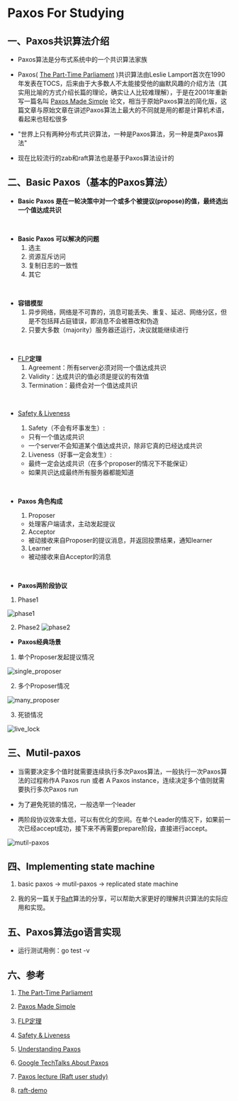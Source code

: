 # Paxos For Studying

## 一、Paxos共识算法介绍

* Paxos算法是分布式系统中的一个共识算法家族

* Paxos( [The Part-Time Parliament](http://lamport.azurewebsites.net/pubs/lamport-paxos.pdf) )共识算法由Leslie Lamport首次在1990年发表在TOCS，后来由于大多数人不太能接受他的幽默风趣的介绍方法（其实用比喻的方式介绍长篇的理论，确实让人比较难理解），于是在2001年重新写一篇名叫 [Paxos Made Simple](http://lamport.azurewebsites.net/pubs/paxos-simple.pdf) 论文，相当于原始Paxos算法的简化版，这篇文章与原始文章在讲述Paxos算法上最大的不同就是用的都是计算机术语，看起来也轻松很多

* "世界上只有两种分布式共识算法，一种是Paxos算法，另一种是类Paxos算法"

* 现在比较流行的zab和raft算法也是基于Paxos算法设计的

## 二、Basic Paxos（基本的Paxos算法）

* **Basic Paxos 是在一轮决策中对一个或多个被提议(propose)的值，最终选出一个值达成共识**
<br/>

* **Basic Paxos 可以解决的问题**
    1. 选主
    2. 资源互斥访问
    3. 复制日志的一致性
    4. 其它
<br/>

* **容错模型**
    1. 异步网络，网络是不可靠的，消息可能丢失、重复、延迟、网络分区，但是不包括拜占庭错误，即消息不会被篡改和伪造
    2. 只要大多数（majority）服务器还运行，决议就能继续进行
<br/>

* [FLP](https://groups.csail.mit.edu/tds/papers/Lynch/jacm85.pdf)**定理**
    1. Agreement：所有server必须对同一个值达成共识
    2. Validity：达成共识的值必须是提议的有效值
    3. Termination：最终会对一个值达成共识
<br/>

* [Safety & Liveness](https://lrita.github.io/images/posts/distribution/safety-and-liveness-properties-a-survey.pdf)

    1. Safety（不会有坏事发生）:
    - 只有一个值达成共识
    - 一个server不会知道某个值达成共识，除非它真的已经达成共识

    2. Liveness（好事一定会发生）: 
    - 最终一定会达成共识（在多个proposer的情况下不能保证）
    - 如果共识达成最终所有服务器都能知道
<br/>

* **Paxos 角色构成**

    1. Proposer
    - 处理客户端请求，主动发起提议
    2. Acceptor
    - 被动接收来自Proposer的提议消息，并返回投票结果，通知learner
    3. Learner
    - 被动接收来自Acceptor的消息
<br/>

* **Paxos两阶段协议**

1. Phase1

![phase1](./images/phase1.png)

2. Phase2
![phase2](./images/phase2.png)

* **Paxos经典场景**

1. 单个Proposer发起提议情况

![single_proposer](./images/single_proposer.png)

2. 多个Proposer情况

![many_proposer](./images/many_proposer.png)

3. 死锁情况

![live_lock](./images/live_lock.png)

## 三、Mutil-paxos

* 当需要决定多个值时就需要连续执行多次Paxos算法，一般执行一次Paxos算法的过程称作A Paxos run 或者 A Paxos instance，连续决定多个值则就需要执行多次Paxos run

* 为了避免死锁的情况，一般选举一个leader

* 两阶段协议效率太低，可以有优化的空间。在单个Leader的情况下，如果前一次已经accept成功，接下来不再需要prepare阶段，直接进行accept。

![mutil-paxos](./images/mutil_paxos.png)

## 四、Implementing state machine

1. basic paxos -> mutil-paxos -> replicated state machine

2. 我的另一篇关于[Raft](https://github.com/vision9527/raft-demo)算法的分享，可以帮助大家更好的理解共识算法的实际应用和实现。

## 五、Paxos算法go语言实现

* 运行测试用例：go test -v

## 六、参考

1. [The Part-Time Parliament](http://lamport.azurewebsites.net/pubs/lamport-paxos.pdf)

2. [Paxos Made Simple](http://lamport.azurewebsites.net/pubs/paxos-simple.pdf)

3. [FLP定理](https://groups.csail.mit.edu/tds/papers/Lynch/jacm85.pdf)

4. [Safety & Liveness](https://lrita.github.io/images/posts/distribution/safety-and-liveness-properties-a-survey.pdf)

5. [Understanding Paxos](https://www.cs.rutgers.edu/~pxk/417/notes/paxos.html)

6. [Google TechTalks About Paxos](https://www.youtube.com/watch?v=d7nAGI_NZPk)

7. [Paxos lecture (Raft user study)](https://www.youtube.com/watch?v=JEpsBg0AO6o)

8. [raft-demo](https://github.com/vision9527/raft-demo)

